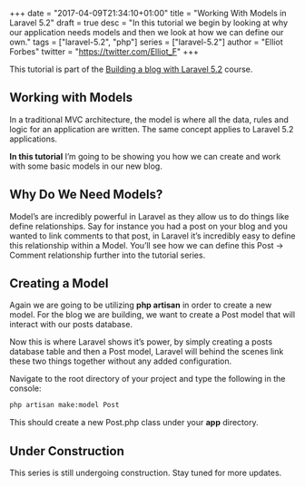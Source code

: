 +++
date = "2017-04-09T21:34:10+01:00"
title = "Working With Models in Laravel 5.2"
draft = true
desc = "In this tutorial we begin by looking at why our application needs models and then we look at how we can define our own."
tags = ["laravel-5.2", "php"]
series = ["laravel-5.2"]
author = "Elliot Forbes"
twitter = "https://twitter.com/Elliot_F"
+++

<p>This tutorial is part of the <a href="https://tutorialedge.net/course/laravel-5">Building a blog with Laravel 5.2</a> course.</p>

<h2>Working with Models</h2>

<p>In a traditional MVC architecture, the model is where all the data, rules and logic for an application are written. The same concept applies to Laravel 5.2 applications.</p>

<p><b>In this tutorial</b> I’m going to be showing you how we can create and work with some basic models in our new blog.</p>

<h2>Why Do We Need Models?</h2>

<p>Model’s are incredibly powerful in Laravel as they allow us to do things like define relationships. Say for instance you had a post on your blog and you wanted to link comments to that post, in Laravel it’s incredibly easy to define this relationship within a Model. You’ll see how we can define this Post -> Comment relationship further into the tutorial series.</p>

<h2>Creating a Model</h2>

<p>Again we are going to be utilizing <b>php artisan</b> in order to create a new model. For the blog we are building, we want to create a Post model that will interact with our posts database. </p>

<p>Now this is where Laravel shows it’s power, by simply creating a posts database table and then a Post model, Laravel will behind the scenes link these two things together without any added configuration.</p>

<p>Navigate to the root directory of your project and type the following in the console:</p>

```bash
php artisan make:model Post
```


<p>This should create a new Post.php class under your <b>app</b> directory.</p>

<h2>Under Construction</h2>

<p>This series is still undergoing construction. Stay tuned for more updates.</p>
